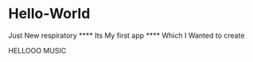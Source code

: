 # Hello-World
Just New respiratory
 **** Its My first app ****
  Which I Wanted to create
  
  
  HELLOOO
MUSIC
